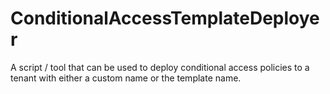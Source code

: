 # ConditionalAccessTemplateDeployer
A script / tool that can be used to deploy conditional access policies to a tenant with either a custom name or the template name.
